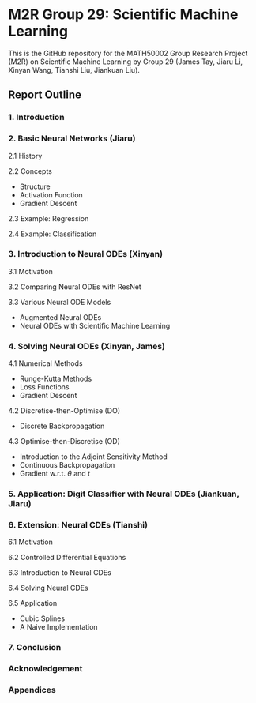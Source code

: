 # M2R Group 29: Scientific Machine Learning

This is the GitHub repository for the MATH50002 Group Research Project (M2R) on Scientific Machine Learning by Group 29 (James Tay, Jiaru Li, Xinyan Wang, Tianshi Liu, Jiankuan Liu).

## Report Outline

### 1. Introduction

### 2. Basic Neural Networks (Jiaru)

2.1 History

2.2 Concepts

- Structure
- Activation Function
- Gradient Descent

2.3 Example: Regression

2.4 Example: Classification

### 3. Introduction to Neural ODEs (Xinyan)

3.1 Motivation

3.2 Comparing Neural ODEs with ResNet

3.3 Various Neural ODE Models

- Augmented Neural ODEs
- Neural ODEs with Scientific Machine Learning

### 4. Solving Neural ODEs (Xinyan, James)

4.1 Numerical Methods

- Runge-Kutta Methods
- Loss Functions
- Gradient Descent

4.2 Discretise-then-Optimise (DO)

- Discrete Backpropagation

4.3 Optimise-then-Discretise (OD)

- Introduction to the Adjoint Sensitivity Method
- Continuous Backpropagation
- Gradient w.r.t. $\theta$ and $t$

### 5. Application: Digit Classifier with Neural ODEs (Jiankuan, Jiaru)

### 6. Extension: Neural CDEs (Tianshi)

6.1 Motivation

6.2 Controlled Differential Equations

6.3 Introduction to Neural CDEs

6.4 Solving Neural CDEs

6.5 Application

- Cubic Splines
- A Naive Implementation

### 7. Conclusion

### Acknowledgement

### Appendices
